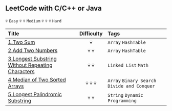 ## LeetCode with C/C++ or Java

:skull: `Easy` :skull: :skull: `Medium` :skull: :skull: :skull: `Hard`

| Title     | Difficulty | Tags      |
| :-------- | :--------: | :-------- |
| [1.Two Sum]() | :skull: | `Array` `HashTable` |
| [2.Add Two Numbers]() | :skull: :skull: | `Array` `HashTable` |
| [3.Longest Substring Without Repeating Characters]() | :skull: :skull: | `Linked List` `Math` |
| [4.Median of Two Sorted Arrays]() | :skull: :skull: :skull: | `Array` `Binary Search` `Divide and Conquer` |
| [5.Longest Palindromic Substring]() | :skull: :skull: | `String` `Dynamic Programming` |
